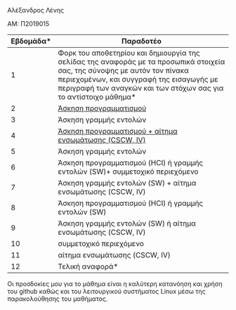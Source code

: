 Αλέξανδρος Λένης

ΑΜ: Π2019015

| Εβδομάδα* | Παραδοτέο |
| --- | --- |
| 1 | Φορκ του αποθετηρίου και δημιουργία της σελίδας της αναφοράς με τα προσωπικά στοιχεία σας, της σύνοψης με αυτόν τον πίνακα περιεχομένων, και συγγραφή της εισαγωγής με περιγραφή των αναγκών και των στόχων σας για το αντίστοιχο μάθημα* |
| 2 | [Άσκηση προγραμματισμού](https://github.com/alexl14/site/blob/master/_remix/button.md) |
| 3 | Άσκηση γραμμής εντολών |
| 4 | [Άσκηση προγραμματισμού + αίτημα ενσωμάτωσης (CSCW, IV)](https://github.com/alexl14/site/blob/master/_remix/youtube-video-player.md) |
| 5 | Άσκηση γραμμής εντολών |
| 6 | Άσκηση προγραμματισμού (HCI) ή γραμμής εντολών (SW)+ συμμετοχικό περιεχόμενο |
| 7 | Άσκηση γραμμής εντολών (SW) + αίτημα ενσωμάτωσης (CSCW, IV) |
| 8 | Άσκηση προγραμματισμού (HCI) ή γραμμής εντολών (SW) |
| 9 | Άσκηση γραμμής εντολών (SW) ή αίτημα ενσωμάτωσης (CSCW, IV) |
| 10 | συμμετοχικό περιεχόμενο |
| 11 | αίτημα ενσωμάτωσης (CSCW, IV) |
| 12 | Τελική αναφορά* |


Οι προσδοκίες μου για το μάθημα είναι η καλύτερη κατανόηση και χρήση του github καθώς και του λειτουργικού συστήματος Linux μέσω της παρακολούθησης του μαθήματος.
